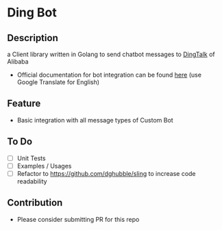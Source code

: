 # Ding Bot

## Description

a Client library written in Golang to send chatbot messages to [DingTalk](https://www.dingtalk.com/en) of Alibaba

- Official documentation for bot integration can be found [here](https://open-doc.dingtalk.com/docs/doc.htm?treeId=257&articleId=105735&docType=1) (use Google Translate for English)

## Feature

- Basic integration with all message types of Custom Bot

## To Do

- [ ] Unit Tests
- [ ] Examples / Usages
- [ ] Refactor to https://github.com/dghubble/sling to increase code readability

## Contribution

- Please consider submitting PR for this repo